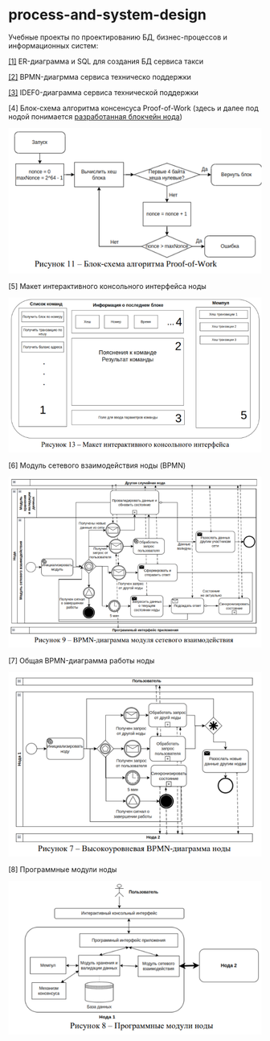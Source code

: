 # process-and-system-design
Учебные проекты по проектированию БД, бизнес-процессов и информационных систем:

[[1]](./Taxi_ERD.pdf) ER-диаграмма и SQL для создания БД сервиса такси

[[2]](./ТехническаяПоддержкаBPMN.pdf) BPMN-диагрмма сервиса техническо поддержки

[[3]](./ТехническаяПоддержкаIDEF0.pdf) IDEF0-диаграмма сервиса технической поддержки

[4] Блок-схема алгоритма консенсуса Proof-of-Work
(здесь и далее под нодой понимается [разработанная блокчейн нода](https://github.com/bountyHntr/kobla))

![Блок-схема алгоритма консенсуса Proof-of-Work](./images/Proof-of-Work-БлокСхема.png)

[5] Макет интерактивного консольного интерфейса ноды

![Макет интерактивного консольного интерфейса ноды](./images/Макет%20Интерфейса.png)

[6] Модуль сетевого взаимодействия ноды (BPMN)

![Модуль сетевого взаимодействия ноды](./images/МодульСетевогоВзаимодействияBPMN.png)

[7] Общая BPMN-диаграмма работы ноды

![Общая диаграмма работы ноды](./images/НодаBPMN.png)

[8] Программные модули ноды

![Программные модули ноды](./images/Программные%20модули%20ноды.png)
